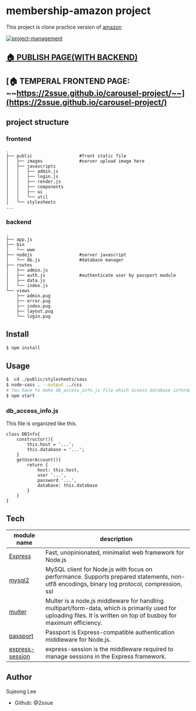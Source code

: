 # membership-amazon project

This project is clone practice version of [amazon](https://www.amazon.com/amazonprime?_encoding=UTF8&*Version*=1&*entries*=0)

<a href="https://github.com/2ssue/membership-amazon/wiki">
<img alt="project-management" src="https://img.shields.io/badge/project--management-wiki-blue" target="_blank" />
</a>

## [🏠 PUBLISH PAGE(WITH BACKEND)](http://106.10.54.244/)
## [🏠 TEMPERAL FRONTEND PAGE: ~~https://2ssue.github.io/carousel-project/~~](https://2ssue.github.io/carousel-project/)

## project structure

### frontend
```
.
├── public                  #front static file
│   ├── images              #server upload image here
│   ├── javascripts
│   │   ├── admin.js
│   │   ├── login.js
│   │   ├── render.js
│   │   ├── components
│   │   ├── ui
│   │   └── util
│   └── stylesheets
...
```

### backend
```
.
├── app.js
├── bin
│   └── www
├── nodejs                  #server javascript
│   └── db.js               #database manager
├── routes
│   ├── admin.js
│   ├── auth.js             #authenticate user by passport module
│   ├── data.js
│   └── index.js
└── views
    ├── admin.pug
    ├── error.pug
    ├── index.pug
    ├── layout.pug
    └── login.pug
```

## Install
```bash
$ npm install
```

## Usage
```bash
$  cd ./public/stylesheets/sass
$ node-sass . --output ../css
# You have to make db_access_info.js file which access database information. This project don't inform database information.
$ npm start
```

### db_access_info.js

This file is organized like this.

```
class DBInfo{
    constructor(){
        this.host = '...';
        this.database = '...';
    }
    getUserAccount(){
        return {
            host: this.host,
            user '...',
            password '...',
            database: this.database
        }
    }
}
```

## Tech
module name|description|
---|---|
[Express](https://expressjs.com/)|Fast, unopinionated, minimalist web framework for Node.js|
[mysql2](https://www.npmjs.com/package/mysql2)|MySQL client for Node.js with focus on performance. Supports prepared statements, non-utf8 encodings, binary log protocol, compression, ssl|
[multer](https://www.npmjs.com/package/multer)|Multer is a node.js middleware for handling multipart/form-data, which is primarily used for uploading files. It is written on top of busboy for maximum efficiency.|
[passport](https://www.npmjs.com/package/passport)|Passport is Express-compatible authentication middleware for Node.js.|
[express-session](https://www.npmjs.com/package/express-session)|express-session is the middleware required to manage sessions in the Express framework.|


## Author

Sujeong Lee
- Github: @2ssue